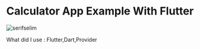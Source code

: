 # Calculator App Example With Flutter

<img src="https://cdn.discordapp.com/attachments/849916105144139807/898565758198628412/calc_png.png" alt="serifselim" />

What did I use : Flutter,Dart,Provider
